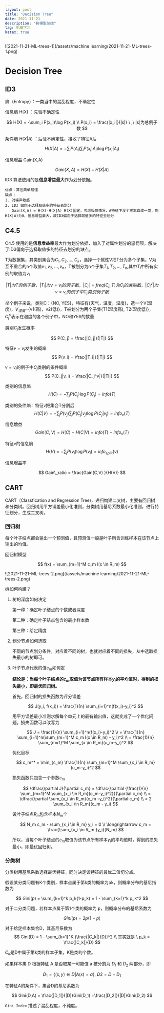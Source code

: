 ```yaml
---
layout: post
title: "Decision Tree"
date: 2021-11-21
description: "树模型总结"
tag: 机器学习
katex: true
---
```


![2021-11-21-ML-trees-1](/assets/machine learning/2021-11-21-ML-trees-1.png)

# Decision Tree

## ID3

熵（Entropy）：一类当中的混乱程度，不确定性

信息熵 H(X) ：先验不确定性

$$
H(X) = -\sum_i P(x_i)\log P(x_i) \\
P(x_i) = \frac{|x_i|}{|s|} \ ,\ |s|为总例子数
$$

条件熵  $H(X {|} A)$ ：后验不确定性，接收了特征A后


$$
H(X|A) = -\sum_i P(A_i) \sum_i P(x_i|A_i) \log P(x_i|A_i)
$$

信息增益 Gain(X,A)

$$
Gain(X,A) = H(X) - H(X | A)
$$

ID3 算法使用的是**信息增益最大**作为划分依据。

```
优点：算法简单易懂
缺点：
1. 对噪声敏感
2. ID3 偏向于选择取值多的特征去划分
   Gain(X,A) = H(X)-H(X|A) H(X)固定，考虑极端情况，A特征下没个样本自成一类，则H(X|A)为0，信息增益最大，故ID3偏向于选择取值多的特征去划分
```

## C4.5

C4.5 使用的是**信息增益率**最大作为划分依据，加入了对属性划分的惩罚项，解决了ID3偏向于选择取值多的特征去划分的缺点。

T为数据集，其类别集合为${C_1,C_2,\dots ,C_k}$，选择一个属性V把T分为多个子集，V为互不重合的n个取值$v_1,v_2,\dots ,v_n$，T被划分为n个子集$T_1,T_2, \dots ,T_n$,其中$T_i$中所有实例的取值为$v_i$

$$
|T|为T的例子数， |T_i| 为 v=v_i的例子数，|C_j|=freq(C_j, T) 为 C_j 的类别数，|C_j^v| 为 v=v_i 的例子中 C_j 类别例子数
$$


举个例子来说，类别C：{NO, YES}，特征有{天气，温度，湿度}，选一个V(湿度)，$V_{湿度}$={v1(高)，v2(低)}，T被划分为两个子集{T1(湿度高), T2(湿度低)}，$C_j^v$表示在湿度的各个例子中，NO和YES的数量

类别$C_j$发生概率

$$
P(C_j) = \frac{|C_j|}{|T|}
$$

特征$v=v_i$发生的概率
$$
P(v_i) = \frac{|T_i|}{|T|}
$$

$v=v_i$的例子中$C_j$类别的条件概率
$$
P(C_j|v_i) = \frac{|C_j^v|}{|Ti|}
$$

类别的信息熵
$$
H(C) = -\sum_j P(C_j) \log P(C_j) = info(T)
$$

类别的条件熵：特征v把集合T分割后
$$
H(C|V) = -\sum_j P(v_j) \sum_j P(C_j|v_j) \log P(C_j|v_j)=info_v(T)
$$

信息增益
$$
Gain(C,V) = H(C) - H(C|V) = info(T) - info_v(T)
$$

特征v的信息熵
$$
H(V) = -\sum_j P(v_i) \log P(v_i) = info_{split}(v)
$$

信息增益率

$$
Gain\_ratio = \frac{Gain(C,V) }{H(V)}
$$

## CART

CART（Classfication and Regression Tree)，递归构建二叉树，主要有回归树和分类树。回归树用平方误差最小化准则，分类树用基尼系数最小化准则，进行特征划分，生成二叉树。

### 回归树

每个叶子结点都会输出一个预测值，且预测值一般是叶子所含训练样本在该节点上输出的均值。

回归树模型

$$
f(x) = \sum_{m=1}^M c_m I(x \in R_m)
$$

![2021-11-21-ML-trees-2.png](/assets/machine learning/2021-11-21-ML-trees-2.png)

树如何构建？

1. 树的深度如何决定

   第一种：确定叶子结点的个数或者深度

   第二种：确定叶子结点包含的最小样本数

   第三种：给定精度

2. 划分节点如何选取

   不同的节点划分条件，对应着不同的树，也就对应着不同的损失，从中选取损失最小的树即可。

3. 叶子节点代表的值$c_m$如何定

   **结论是：当每个叶子结点的$c_m$取值为该节点所有样本$y_i$的平均值时，得到的损失最小，即最优回归树。**

   首先，回归树的损失函数为评分误差
   
   $$
   J(y_i, f(x_i)) = \frac{1}{n} \sum_{i=1}^n(f(x_i)-y_i)^2
   $$
   
   用平方误差最小准则求解每个单元上的最有输出值，这就变成了一个优化问题。损失函数可以改写为
   
   $$
   J = \frac{1}{n} \sum_{i=1}^n(f(x_i)-y_i)^2 
   \\ = \frac{1}{n} \sum_{i=1}^n(\sum_{m=1}^M c_m I(x \in R_m) - y_i)^2 
   \\ = \frac{1}{n} \sum_{m=1}^M \sum_{x \in R_m}(c_m-y_i)^2
   $$
   
   优化目标
   
   $$
   c_m^* = \min_{c_m} \frac{1}{n} \sum_{m=1}^M \sum_{x_i \in R_m}(c_m-y_i)^2
   $$
   
   损失函数只包含一个参数$c_m$
   
   $$
   \dfrac{\partial J}{\partial c_m} = \dfrac{\partial  {\frac{1}{n} \sum_{m=1}^M \sum_{x_i \in R_m}(c_m-y_i)^2}}{\partial c_m}
   \\ = \dfrac{\partial \sum_{x_i \in R_m}(c_m -y_i)^2}{\partial c_m}
   \\ = 2 \sum_{x_i \in R_m}(c_m - y_i)
   $$
   
   设叶子结点$R_m$包含样本$N_m$个
   
   $$
   N_m c_m - \sum_{x_i \in R_m} y_i = 0
   \\ \longrightarrow c_m = \frac{\sum_{x_i \in R_m }y_i}{N_m}
   $$
   
   所以，当每个叶子结点的$c_m$取值为该节点所有样本$y_i$的平均值时，得到的损失最小，即最优回归树。

   

### 分类树

分类树用基尼系数选择最优特征，同时决定该特征的最优二值切分点。

假设某分类问题有K个类别，样本点属于第k类的概率为pk，则概率分布的基尼指数为

$$
Gini(p) = \sum_{k=1}^k p_k(1-p_k) = 1 - \sum_{k=1}^k p_k^2
$$

对于二分类问题，若样本点属于第1个类的概率为 p，则概率分布的基尼系数为

$$
Gini(p) = 2p(1-p)
$$

对于给定样本集合D，其基尼系数为
$$
Gini(D) = 1 - \sum_{k=1}^K (\frac{|C_k|}{D})^2 \\
其实就是 \ p_k = \frac{|C_k|}{D}
$$

$C_k$是D中属于第k类的样本子集，K是类的个数。

如果样本集 D 根据特征 A 是否取某一可能值 a 被分割为 $D_1$ 和 $D_2$ 两部分，即

$$
D_1 = \{ (x,y) \in D|A(x) = a \}, \ D2 = D-D_1
$$

在特征A的条件下，集合D的基尼系数为

$$
Gini(D,A) = \frac{|D_1|}{|D|}Gini(D_1) +\frac{|D_2|}{|D|}Gini(D_2)
$$

`Gini Index` 描述了混乱程度，不纯度。











